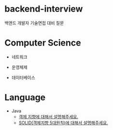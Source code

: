# backend-interview
백앤드 개발자 기술면접 대비 질문

# Computer Science
+ 네트워크
  

+ 운영체제
  

+ 데이터베이스
  

# Language
+ Java
  + [객체 지향에 대해서 설명해주세요.][객체지향]
  + [SOLID(객체지향 5대원칙)에 대해서 설명해주세요.][객체지향SOLID]


[객체지향]: https://github.com/daeuun/backend-interview/blob/main/Java/%EA%B0%9D%EC%B2%B4%EC%A7%80%ED%96%A5%EC%97%90%20%EB%8C%80%ED%95%B4%EC%84%9C%20%EC%84%A4%EB%AA%85%ED%95%B4%EC%A3%BC%EC%84%B8%EC%9A%94.md
[객체지향SOLID]: https://github.com/daeuun/backend-interview/blob/main/Java/SOLID(%EA%B0%9D%EC%B2%B4%EC%A7%80%ED%96%A5%205%EB%8C%80%EC%9B%90%EC%B9%99)%EC%97%90%20%EB%8C%80%ED%95%B4%EC%84%9C%20%EC%84%A4%EB%AA%85%ED%95%B4%EC%A3%BC%EC%84%B8%EC%9A%94.md

